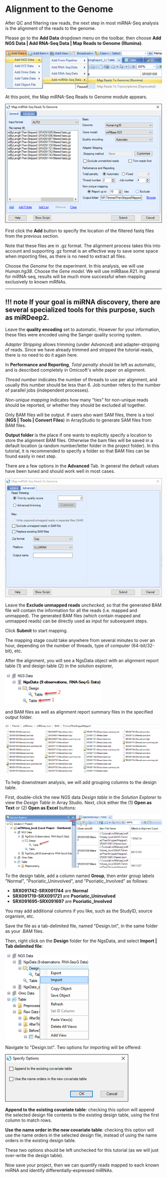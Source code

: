 # Alignment to the Genome

After QC and filtering raw reads, the next step in most miRNA-Seq analysis is the alignment of the reads to the genome.

Please go to the **Add Data** dropdown menu on the toolbar, then choose **Add NGS Data | Add RNA-Seq Data | Map Reads to Genome (Illumina)**.

![Map_Reads_To_Genome_Menu](images/Map_Reads_To_Genome_Menu.png)

At this point, the Map miRNA-Seq Reads to Genome module appears.

![Map_Reads_To_Genome_Window](images/Map_Reads_To_Genome_Window.png)

First click the **Add** button to specify the location of the filtered fastq files from the previous section.

Note that these files are in .gz format.
The alignment process takes this into account and supporting .gz format is an effective way to save some space when importing files, as there is no need to extract all files.

Choose the *Genome* for the experiment. In this analysis, we will use *Human.hg38*.
Choose the *Gene model*. We will use miRBase.R21. In general for miRNA-seq, results will be much more successful when mapping exclusively to known miRNAs.

---
!!! note
    If your goal is miRNA discovery, there are several specialized tools for this purpose, such as miRDeep2.
---


Leave the **quality encoding** set to automatic. However for your information, these files were encoded using the Sanger quality scoring system.

*Adapter Stripping* allows trimming (under *Advanced*) and adapter-stripping of reads.
Since we have already trimmed and stripped the tutorial reads, there is no need to do it again here.

In **Performance and Reporting**,
*Total penalty* should be left as automatic, and is described completely in Omicsoft's white paper on alignment.

*Thread number* indicates the number of threads to use per alignment, and usually this number should be less than 6.
Job number refers to the number of parallel jobs (independent processes).

*Non-unique mapping* indicates how many "ties" for non-unique reads should be reported, or whether they should be excluded all together.

Only BAM files will be output.
If users also want SAM files, there is a tool (**NGS | Tools | Convert Files**) in ArrayStudio to generate SAM files from BAM files.

**Output folder** is the place if one wants to explicitly specify a location to store the alignment BAM files.
Otherwise the bam files will be saved in a default location (a random number/letter folder in the project folder).
In this tutorial, it is recommended to specify a folder so that BAM files can be found easily in next step.

There are a few options in the **Advanced** Tab.
In general the default values have been tuned and should work well in most cases.

![Map_Reads_To_Genome_Advanced](images/Map_Reads_To_Genome_Advanced.png)

Leave the **Exclude unmapped reads** *unchecked*, so that the generated BAM file will contain the information for all the reads (i.e. mapped and unmapped).
The generated BAM files (which contain mapped and unmapped reads) can be directly used as input for subsequent steps.

Click **Submit** to start mapping.

The mapping stage could take anywhere from several minutes to over an hour, depending on the number of threads, type of computer (64-bit/32-bit), etc.

After the alignment, you will see a NgsData object with an alignment report table (1) and design table (2) in the solution explorer,

![NGS_Data_Tree](images/NGS_Data_Tree.png)

and BAM files as well as alignment report summary files in the specified output folder.

![BAM_Output_Files](images/BAM_Output_Files.png)

To help downstream analysis, we will add grouping columns to the design table.

First, double-click the new NGS data *Design table* in the *Solution Explorer* to view the *Design Table* in Array Studio.
Next, click either the (1) **Open as Text** or (2) **Open as Excel** buttons:

![NGS_Design_Table_Basic](images/NGS_Design_Table_Basic.png)

To the design table, add a column named **Group**, then enter group labels "Normal", "Psoriatic_Uninvolved", and "Psoriatic_Involved" as follows:

*    **SRX091742-SRX091744** are **Normal**
*    **SRX091719-SRX091721** are **Psoriatic_Uninvolved**
*    **SRX091695-SRX091697** are **Psoriatic_Involved**

You may add additional columns if you like, such as the StudyID, source organism, etc.

Save the file as a tab-delimited file, named "Design.txt", in the same folder as your .BAM files.

Then, right click on the **Design** folder for the NgsData, and select **Import | Tab delimited file**:

![Design_Table_Import_Menu](images/Design_Table_Import_Menu.png)

Navigate to "Design.txt". Two options for importing will be offered:

![Import_Table_Options](images/Import_Table_Options.png)

**Append to the existing covariate table**: checking this option will append the selected design file contents to the existing design table, using the first column to match rows.

**Use the name order in the new covariate table**: checking this option will use the name orders in the selected design file, instead of using the name orders in the existing design table.

These two options should be left unchecked for this tutorial (as we will just over-write the design table).

Now save your project, then we can quantify reads mapped to each known miRNA and identify differentially-expressed miRNAs.
